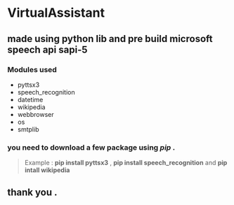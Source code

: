 # VirtualAssistant
## made using python lib and pre build microsoft speech api sapi-5

### Modules used

- pyttsx3
- speech_recognition 
- datetime
- wikipedia
- webbrowser
- os
- smtplib  

 ### you need to download a few package using *pip* .
 
 > Example : **pip install pyttsx3** , **pip install speech_recognition** and **pip intall wikipedia**
 
 ## thank you .
